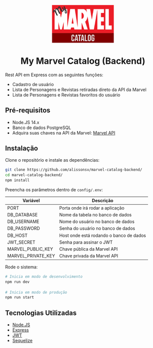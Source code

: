 <div align="center">
  <img src="/docs/logo.png" width="200px"/>
  <h1>My Marvel Catalog (Backend)</h1>
</div>

Rest API em Express com as seguintes funções:  
- Cadastro de usuário
- Lista de Personagens e Revistas retiradas direto da API da Marvel
- Lista de Personagens e Revistas favoritos do usuário

## Pré-requisitos
- Node.JS 14.x
- Banco de dados PostgreSQL
- Adquira suas chaves na API da Marvel: [Marvel API](https://developer.marvel.com/)

## Instalação

Clone o repositório e instale as dependências:
``` bash
git clone https://github.com/alissonsv/marvel-catalog-backend/
cd marvel-catalog-backend/
npm install
```

Preencha os parâmetros dentro de `config/.env`:

Variável           | Descrição    
-------------------|-----------
PORT               | Porta onde irá rodar a aplicação
DB_DATABASE        | Nome da tabela no banco de dados
DB_USERNAME        | Nome do usuário no banco de dados
DB_PASSWORD        | Senha do usuário no banco de dados
DB_HOST            | Host onde está rodando o banco de dados
JWT_SECRET         | Senha para assinar o JWT
MARVEL_PUBLIC_KEY  | Chave pública da Marvel API
MARVEL_PRIVATE_KEY | Chave privada da Marvel API


Rode o sistema:
``` bash
# Inicia em modo de desenvolvimento
npm run dev

# Inicia em modo de produção
npm run start
```

## Tecnologias Utilizadas
- [Node.JS](https://nodejs.org/en/)
- [Express](https://expressjs.com/)
- [JWT](https://jwt.io/)
- [Sequelize](https://sequelize.org/)
